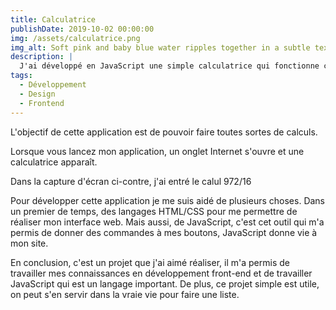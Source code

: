 ```yaml
---
title: Calculatrice
publishDate: 2019-10-02 00:00:00
img: /assets/calculatrice.png
img_alt: Soft pink and baby blue water ripples together in a subtle texture.
description: |
  J'ai développé en JavaScript une simple calculatrice qui fonctionne comme il faut.
tags:
  - Développement
  - Design
  - Frontend
---
```


L'objectif de cette application est de pouvoir faire toutes sortes de calculs.

Lorsque vous lancez mon application, un onglet Internet s'ouvre et une calculatrice apparaît.

Dans la capture d'écran ci-contre, j'ai entré le calul 972/16

Pour développer cette application je me suis aidé de plusieurs choses. Dans un premier de temps, des langages HTML/CSS pour me permettre de réaliser mon interface web. Mais aussi, de JavaScript, c'est cet outil qui m'a permis de donner des commandes à mes boutons, JavaScript donne vie à mon site.

En conclusion, c'est un projet que j'ai aimé réaliser, il m'a permis de travailler mes connaissances en développement front-end et de travailler JavaScript qui est un langage
important. De plus, ce projet simple est utile, on peut s'en servir dans la vraie vie pour faire une liste.
